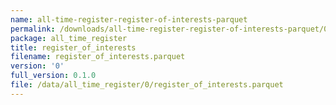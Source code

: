 ```yaml
---
name: all-time-register-register-of-interests-parquet
permalink: /downloads/all-time-register-register-of-interests-parquet/0
package: all_time_register
title: register_of_interests
filename: register_of_interests.parquet
version: '0'
full_version: 0.1.0
file: /data/all_time_register/0/register_of_interests.parquet
---
```

